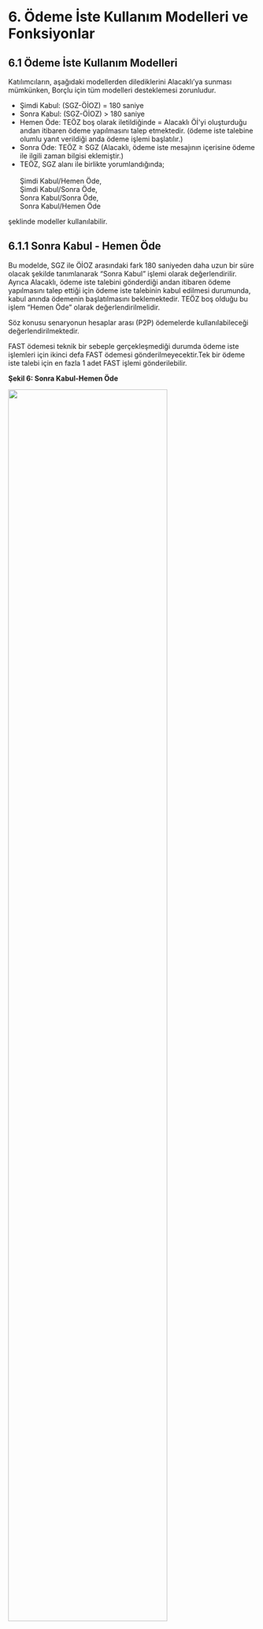 # 6. Ödeme İste Kullanım Modelleri ve Fonksiyonlar
## 6.1 Ödeme İste Kullanım Modelleri

Katılımcıların, aşağıdaki modellerden dilediklerini Alacaklı’ya sunması mümkünken, Borçlu için tüm modelleri desteklemesi zorunludur.
-	Şimdi Kabul: (SGZ-ÖİOZ) = 180 saniye
-   Sonra Kabul: (SGZ-ÖİOZ) > 180 saniye
-	Hemen Öde: TEÖZ boş olarak iletildiğinde = Alacaklı Öİ'yi oluşturduğu andan itibaren ödeme yapılmasını talep etmektedir. (ödeme iste talebine olumlu yanıt verildiği anda ödeme işlemi başlatılır.)
-	Sonra Öde: TEÖZ ≥ SGZ (Alacaklı, ödeme iste mesajının içerisine ödeme ile ilgili zaman bilgisi eklemiştir.) 
-	TEÖZ, SGZ alanı ile birlikte yorumlandığında;<br>
        <br>Şimdi Kabul/Hemen Öde, 
        <br>Şimdi Kabul/Sonra Öde,
        <br>Sonra Kabul/Sonra Öde,
        <br>Sonra Kabul/Hemen Öde 

şeklinde modeller kullanılabilir.

## 6.1.1 Sonra Kabul - Hemen Öde

Bu modelde, SGZ ile ÖİOZ arasındaki fark 180 saniyeden daha uzun bir süre olacak şekilde tanımlanarak “Sonra Kabul” işlemi olarak değerlendirilir. Ayrıca Alacaklı, ödeme iste talebini gönderdiği andan itibaren ödeme yapılmasını talep ettiği için ödeme iste talebinin kabul edilmesi durumunda, kabul anında ödemenin başlatılmasını beklemektedir. TEÖZ boş olduğu bu işlem “Hemen Öde” olarak değerlendirilmelidir. 

Söz konusu senaryonun hesaplar arası (P2P) ödemelerde kullanılabileceği değerlendirilmektedir.

FAST ödemesi teknik bir sebeple gerçekleşmediği durumda ödeme iste işlemleri için ikinci defa FAST ödemesi gönderilmeyecektir.Tek bir ödeme iste talebi için en fazla 1 adet FAST işlemi gönderilebilir.

**Şekil 6: Sonra Kabul-Hemen Öde**

<img src="./images/img/SonraKabulHemenOde.png" width="80%" >

## 6.1.2 Sonra Kabul - Sonra Öde

Bu modelde, SGZ ile ÖİOZ arasındaki fark 180 saniyeden daha uzun bir süre olacak şekilde tanımlanarak “Sonra Kabul” işlemi olarak değerlendirilir.  Sonra Kabul – Hemen Öde modelinden farklı olarak bu modelde TEÖZ alanının Öİ mesajının içerisinde yer almasıdır. TEÖZ ≥ SGZ olarak iletildiğinde “Sonra Öde” olarak değerlendirilir.
Sonra Kabul-Sonra Öde modeliyle birlikte ödeme iste sistemine yeni fonksiyonlar eklenmiştir. 6.2 Ödeme İste Fonksiyonlar başlığı altında detaylara yer verilmektedir.

<img src="./images/img/SonraOdeSonraKabulErkenOdemeE.png" width="80%" >

Görselde anlatılan senaryoda, Alacaklı 01/09 10:00:00 zamanında gönderdiği ödeme iste talebine Borçlu’nun en geç 15 gün içerisinde yanıt vermesi beklemektedir. Alacaklı tarafından TEÖZ 20/09 23:59:59, ErkenTarihOdeme=”E” olarak belirlendiği için ödeme işlemi Borçlu’nun olumlu yanıt (kabul) anından itibaren TEÖZ (20/09)’e kadar borçlu tarafından seçilen bir tarihte yapılabilir. Söz konusu senaryonun genellikle kurumsal hesaplar arası (B2B) garantili ödemelerde kullanılabileceği değerlendirilmektedir.

**Şekil 7: Sonra Kabul-Sonra Öde**


<img src="./images/img/SonraOdeSonraKabulErkenOdemeH.png" width="80%" >

Görselde anlatılan senaryoda, Alacaklı 01/09 10:00:00 zamanında gönderdiği ödeme iste talebine Borçlu’nun en geç 15 gün içerisinde yanıt vermesini beklemektedir. Alacaklı tarafından TEÖZ 20/09 23:59:59, ErkenTarihOdeme=”H” olarak belirlendiği için ödeme işlemi ancak TEÖZ (20/09) gününde yapılabilir. Söz konusu senaryonun çoğunlukla kurumsal hesaplar arası (B2B) garantili ödemelerde kullanılabileceği değerlendirilmektedir.

**Şekil 8: Sonra Kabul-Sonra Öde**

## 6.1.3 Şimdi Kabul - Hemen Öde

Bu modelde, SGZ ile ÖİOZ arasındaki fark 180 saniye olacak şekilde tanımlanarak “Şimdi Kabul” işlemi olarak değerlendirilir. Alacaklı, Borçlu’nun en geç 180 saniye içerisinde ödeme iste talebine yanıt vermesini beklemektedir. Alacaklı, ödeme iste talebini gönderdiği andan itibaren ödeme yapılmasını talep ettiği için ödeme iste talebinin kabul edilmesi durumunda, kabul anında (anlık) ödemenin başlatılmasını beklemektedir. 

SGZ ile ÖİOZ arasındaki zaman 180 saniye ve TEÖZ boş olarak iletildiğinde işlem “Şimdi Kabul - Hemen Öde” olarak değerlendirilmelidir. 

- Bu modelde (SGZ-ÖİOZ)-DTS < (SGZ-ÖİOZ) < (SGZ-ÖİOZ)+DTS şeklinde kontrol sağlanmalıdır.

Söz konusu senaryonun işyeri ödemelerinde kullanılabileceği değerlendirilmektedir. Borçlu ÖHS tarafından desteklenmesi zorunludur. 

## 6.2 Fonksiyonlar

Alacaklı ve Borçlu katılımcıların aşağıdaki fonksiyonların hepsini teknik olarak desteklemesi gerekmektedir. 

-	Kısmi Ödeme
-	Erken Ödeme
-	Ödeme Erteleme

## 6.2.1 Kısmi Ödeme

Kısmi Ödeme, bir borcun tamamını değil, belirli bir miktarının ödenmesidir.

Kısmi ödeme yapıldığında işlem sona erer. Kalan tutar alacaklı ile borçlu müşteri sorumluluğundadır. Alacaklı müşteri tarafından istenirse yeniden ödeme iste talebi yapılabilir. 

Borçlu ÖHS kısmi ödeme fonksiyonunu desteklemek zorundadır. Alacaklı ÖHS için bu fonksiyonun müşteriye sunulması isteğe bağlıdır.

Alacaklı ÖHS tarafından kısmi ödeme fonksiyonu müşteri ekranlarında müşteriye seçim olarak sunulabilir ya da müşteriye seçim yaptırılmadan ödeme iste talebinde varsayılan E/H olarak gönderilebilir.

Alacaklı ÖHS tarafından kısmi ödeme parametresi "E" olarak iletildiğinde borçlu müşteri tarafından tutar alanı güncellenebilir olmalıdır. Kısmi ödeme parametresi "H" olarak iletildiğinde tutar alanı borçlu müşteri tarafından güncellenemez olmalı ve ödeme iste talebi içerisinde yer alan tutarın tamamı ödenmelidir.

Tüm modellerde kullanılabilir. Kullanım detayları OdemeIsteTalebi ve Odeme Iste İstek Nesnesi içerisinde belirtilmektedir.

## 6.2.2 Erken Ödeme

Erken ödeme, bir borcun talep edilen ödeme zamanından (TEÖZ) önce ödenebilmesine imkan tanır. 

Sonra Öde modellerinde kullanılabilir. Hemen Öde modellerinde varsayılan 'E' olarak gönderilmelidir.

Borçlu ÖHS erken ödeme fonksiyonunu desteklemek zorundadır. Alacaklı ÖHS için bu fonksiyonun müşteriye sunulması isteğe bağlıdır.

Alacaklı ÖHS tarafından erken ödeme fonksiyonu müşteri ekranlarında müşteriye seçim olarak sunulabilir ya da müşteriye seçim yaptırılmadan ödeme iste talebinde varsayılan E/H olarak gönderilebilir.

Alacaklı ÖHS tarafından erken ödeme parametresi "E" olarak iletildiğinde borçlu müşterinin ekranlarından TEÖZ'e kadar bir tarih seçtirilmesine izin verilebilir. Ya da erken ödemeye izin verildiği için ödeme iste talebi kabul edildiği an ödeme gerçekleştirilebilir. Seçilen tarih beklenenOdemeTarihi olacaktır. Beklenen ödeme tarihinin TEÖZ ile aynı tarih olması durumunda; ödeme TEÖZ'den önce gerçekleştirilmelidir.

Alacaklı ÖHS tarafından erken ödeme parametresi "E" olarak iletildiğinde ödeme iste talebi ÖİOZ ile TEÖZ arasında seçilen bir tarihte gerçekleştirilebilir.

- ÖİOZ: 20.07.2024 17:30 ve TEÖZ: 20.08.2024 23:59 seçildiği durumda ödeme iste talebi 20.07.2024 17:30:00+03:00 ile 20.08.2024 23:59:59+03:00 arasında seçilen bir tarihte gerçekleştirilebilir. Örneğin; borçlu müşteri, 20.07.2024 tarihini seçerek kabul yanıtı verdiğinde ödeme iste talebi 20.07.2024 23:59:59+03:00 tarihine kadar gerçekleştirilmelidir.
- ÖİOZ: 20.07.2024 17:30 ve TEÖZ: 20.08.2024 14:30 seçildiği durumda ödeme iste talebi 20.07.2024 17:30:00+03:00 ile 20.08.2024 14:30:59+03:00 arasında seçilen bir tarihte gerçekleştirilebilir. Örneğin; borçlu müşteri, TEÖZ olan 20.08.2024 tarihini seçerek kabul yanıtı verdiğinde ödeme iste talebi 20.08.2024 14:30:59+03:00 tarihine kadar gerçekleştirilmelidir.

Alacaklı ÖHS tarafından erken ödeme parametresi "H" olarak iletildiğinde ödeme iste talebi TEÖZ'de gerçekleştirilmelidir.

- Beklenen Ödeme Tarihi: 20.07.2024 ve TEÖZ: 20.07.2024 23:59 seçildiği durumda ödeme iste talebi 20.07.2024 00:00:00+03:00 ile 20.07.2024 23:59:59+03:00 arasında gerçekleştirilmelidir.
- Beklenen Ödeme Tarihi: 20.07.2024 ve TEÖZ: 20.07.2024 17:30 seçildiği durumda ödeme iste talebi 20.07.2024 00:00:00+03:00 ile 20.07.2024 17:30:59+03:00 arasında gerçekleştirilmelidir.
- Beklenen Ödeme Tarihi: 20.07.2024 ve TEÖZ: 30.07.2024 23:59 seçildiği durumda ödeme iste talebi 20.07.2024 00:00:00+03:00 ile 20.07.2024 23:59:59+03:00 arasında gerçekleştirilmelidir.


## 6.2.3 Ödeme Erteleme

Ödeme Erteleme, bir borcun talep edilen ödeme zamanından (TEÖZ) sonra ödenebilmesine imkan tanır.

Sonra Öde modellerinde kullanılabilir. Hemen Öde modellerinde varsayılan 'H' olarak gönderilmelidir.

Borçlu ÖHS ödeme erteleme fonksiyonunu desteklemek zorundadır. Alacaklı ÖHS için bu fonksiyonun müşteriye sunulması isteğe bağlıdır.

Alacaklı ÖHS tarafından ödeme erteleme fonksiyonu müşteri ekranlarında müşteriye seçim olarak sunulabilir ya da müşteriye seçim yaptırılmadan ödeme iste talebinde varsayılan H olarak gönderilebilir. 

Alacaklı ÖHS tarafından ödeme erteleme parametresi "E" olarak iletildiğinde vadeTarihi ve vadeTutarı alanları da iletileceğinden bu değerler alacaklı müşteri tarafından girilebilir olmalıdır. 

Alacaklı ÖHS tarafından ödeme iste talebi vade tarihi, TEÖZ’den maksimum 3 ay sonrasına kadar ertelenebilir olmalıdır.

Borçlu müşteri ekranlarında ödeme iste talebi kabul edilirken vade seçimi yapılarak ödeme iste talebi kabul edilebilir. Ya da borçlu müşteri tarafından, erken ödeme parametresine bağlı olarak, TEÖZ'e kadar bir tarih seçilerek ödeme iste talebi kabul edilebilir. 

Kısmi ödeme ve ödeme erteleme birlikte kullanılarak ödeme iste talebi başlatılabilir. Ancak borçlu müşteri vade tarihi ve vade tutarı seçimi yaparak ödeme iste talebini kabul ettiğinde kısmi ödeme yapılmasına izin verilmemelidir. 